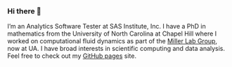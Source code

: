 ### Hi there 👋

I’m an Analytics Software Tester at SAS Institute, Inc. I have a PhD in mathematics from the University of North Carolina at Chapel Hill where I worked on computational fluid dynamics as part of the [Miller Lab Group](https://sites.google.com/site/swimflypump/home), now at UA. I have broad interests in scientific computing and data analysis. Feel free to check out my [GitHub pages](https://dmsenter89.github.io/) site.




<!--
**dmsenter89/dmsenter89** is a ✨ _special_ ✨ repository because its `README.md` (this file) appears on your GitHub profile.

Here are some ideas to get you started:

- 🔭 I’m currently working on ...
- 🌱 I’m currently learning ...
- 👯 I’m looking to collaborate on ...
- 🤔 I’m looking for help with ...
- 💬 Ask me about ...
- 📫 How to reach me: ...
- 😄 Pronouns: ...
- ⚡ Fun fact: ...
-->
